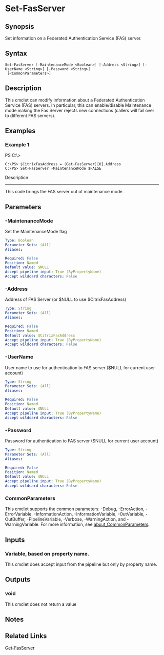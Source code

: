 # Set-FasServer

## Synopsis
Set information on a Federated Authentication Service (FAS) server.

## Syntax

```
Set-FasServer [-MaintenanceMode <Boolean>] [-Address <String>] [-UserName <String>] [-Password <String>]
 [<CommonParameters>]
```

## Description
This cmdlet can modify information about a Federated Authentication Service (FAS) servers. 
In particular, this can enable/disable Maintenance mode making the Fas Server rejects new connections (callers will fail over to different FAS servers).

## Examples

### Example 1
PS C:\\\>

```
C:\PS> $CitrixFasAddress = (Get-FasServer)[0].Address
C:\PS> Set-FasServer -MaintenanceMode $FALSE
```

Description

-----------

This code brings the FAS server out of maintenance mode.

## Parameters

### -MaintenanceMode
Set the MaintenanceMode flag

```yaml
Type: Boolean
Parameter Sets: (All)
Aliases:

Required: False
Position: Named
Default value: $NULL
Accept pipeline input: True (ByPropertyName)
Accept wildcard characters: False
```

### -Address
Address of FAS Server (or $NULL to use $CitrixFasAddress)

```yaml
Type: String
Parameter Sets: (All)
Aliases:

Required: False
Position: Named
Default value: $CitrixFasAddress
Accept pipeline input: True (ByPropertyName)
Accept wildcard characters: False
```

### -UserName
User name to use for authentication to FAS server ($NULL for current user account)

```yaml
Type: String
Parameter Sets: (All)
Aliases:

Required: False
Position: Named
Default value: $NULL
Accept pipeline input: True (ByPropertyName)
Accept wildcard characters: False
```

### -Password
Password for authentication to FAS server ($NULL for current user account)

```yaml
Type: String
Parameter Sets: (All)
Aliases:

Required: False
Position: Named
Default value: $NULL
Accept pipeline input: True (ByPropertyName)
Accept wildcard characters: False
```

### CommonParameters
This cmdlet supports the common parameters: -Debug, -ErrorAction, -ErrorVariable, -InformationAction, -InformationVariable, -OutVariable, -OutBuffer, -PipelineVariable, -Verbose, -WarningAction, and -WarningVariable. For more information, see [about_CommonParameters](http://go.microsoft.com/fwlink/?LinkID=113216).

## Inputs

### Variable, based on property name.
This cmdlet does accept input from the pipeline but only by property name.

## Outputs

### void
This cmdlet does not return a value

## Notes

## Related Links

[Get-FasServer]()


